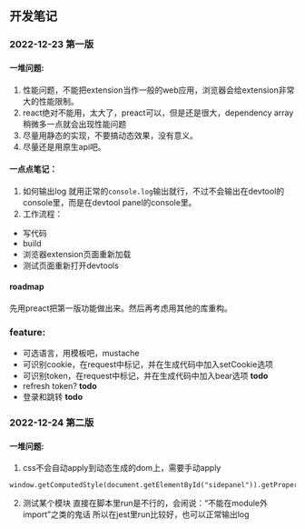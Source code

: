 ## 开发笔记
### 2022-12-23 第一版
#### 一堆问题:
1. 性能问题，不能把extension当作一般的web应用，浏览器会给extension非常大的性能限制。
2. react绝对不能用，太大了，preact可以，但是还是很大，dependency array稍微多一点就会出现性能问题
3. 尽量用静态的实现，不要搞动态效果，没有意义。
4. 尽量还是用原生api吧。

#### 一点点笔记：
1. 如何输出log
就用正常的`console.log`输出就行，不过不会输出在devtool的console里，而是在devtool panel的console里。
2. 工作流程：
* 写代码
* build
* 浏览器extension页面重新加载
* 测试页面重新打开devtools

#### roadmap
先用preact把第一版功能做出来。然后再考虑用其他的库重构。

### feature:
* 可选语言，用模板吧，mustache
* 可识别cookie，在request中标记，并在生成代码中加入setCookie选项
* 可识别token，在request中标记，并在生成代码中加入bear选项 __todo__
* refresh token?  __todo__
* 登录和跳转 __todo__

### 2022-12-24 第二版
#### 一堆问题:
1. css不会自动apply到动态生成的dom上，需要手动apply
```
window.getComputedStyle(document.getElementById("sidepanel")).getPropertyValue("width")
```
2. 测试某个模块
直接在脚本里run是不行的，会闹说：“不能在module外import”之类的鬼话
所以在jest里run比较好，也可以正常输出log